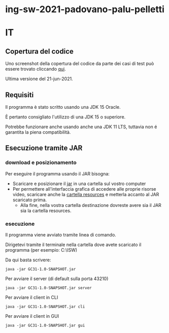 # ing-sw-2021-padovano-palu-pelletti

# IT

## Copertura del codice

Uno screenshot della copertura del codice da parte dei casi di test può essere trovato cliccando [qui](https://github.com/StefanoPelletti/ing-sw-2021-padovano-palu-pelletti/blob/main/deliverables/ScreenshotTestCases.jpg).

Ultima versione del 21-jun-2021.

## Requisiti

Il programma è stato scritto usando una JDK 15 Oracle. 

È pertanto consigliato l'utilizzo di una JDK 15 o superiore.

Potrebbe funzionare anche usando anche una JDK 11 LTS, tuttavia non é garantita la piena compatibilità.

## Esecuzione tramite JAR

### download e posizionamento

Per eseguire il programma usando il JAR bisogna:

- Scaricare e posizionare il [jar](https://www.google.it/) in una cartella sul vostro computer
- Per permettere all'interfaccia grafica di accedere alle proprie risorse video, scaricare anche la [cartella resources](https://github.com/StefanoPelletti/ing-sw-2021-padovano-palu-pelletti/tree/main/resources) e metterla accanto al JAR scaricato prima.
   - Alla fine, nella vostra cartella destinazione dovreste avere sia il JAR sia la cartella resources.
    
### esecuzione

Il programma viene avviato tramite linea di comando.

Dirigetevi tramite il terminale nella cartella dove avete scaricato il programma (per esempio: C:\ISW\)

Da qui basta scrivere: 

```
java -jar GC31-1.0-SNAPSHOT.jar 
```

Per avviare il server (di default sulla porta 43210)

```
java -jar GC31-1.0-SNAPSHOT.jar server
```

Per avviare il client in CLI

```
java -jar GC31-1.0-SNAPSHOT.jar cli 
```

Per avviare il client in GUI

```
java -jar GC31-1.0-SNAPSHOT.jar gui
```